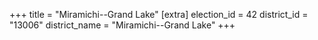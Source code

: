 +++
title = "Miramichi--Grand Lake"
[extra]
election_id = 42
district_id = "13006"
district_name = "Miramichi--Grand Lake"
+++
